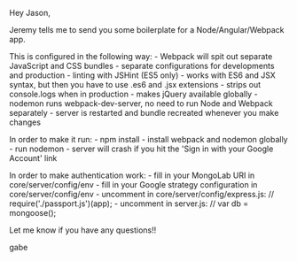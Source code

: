 Hey Jason,

Jeremy tells me to send you some boilerplate for a Node/Angular/Webpack app.

This is configured in the following way:
    - Webpack will spit out separate JavaScript and CSS bundles
    - separate configurations for developments and production
    - linting with JSHint (ES5 only)
    - works with ES6 and JSX syntax, but then you have to use .es6 and .jsx extensions
    - strips out console.logs when in production
    - makes jQuery available globally
    - nodemon runs webpack-dev-server, no need to run Node and Webpack separately
    - server is restarted and bundle recreated whenever you make changes
    
In order to make it run:
    - npm install
    - install webpack and nodemon globally
    - run nodemon
    - server will crash if you hit the 'Sign in with your Google Account' link
    
In order to make authentication work:
    - fill in your MongoLab URI in core/server/config/env
    - fill in your Google strategy configuration in core/server/config/env
    - uncomment in core/server/config/express.js: // require('./passport.js')(app); 
    - uncomment in server.js: // var db = mongoose();
    
Let me know if you have any questions!!

gabe